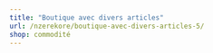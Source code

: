 ```yaml
---
title: "Boutique avec divers articles"
url: /nzerekore/boutique-avec-divers-articles-5/
shop: commodité
---
```


